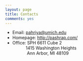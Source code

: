 ```yaml
---
layout: page
title: Contacts
comments: yes
---
```





- Email: <pahriya@umich.edu>
- Homepage: <http://pashrap.com/>
- Office: SPH 6611 Cube 2
 <br/>            1415 Washington Heights
 <br/>              Ann Arbor, MI 48109


